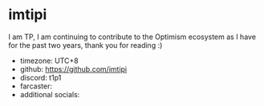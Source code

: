 # imtipi

I am TP, I am continuing to contribute to the Optimism ecosystem as I have for the past two years, thank you for reading :)

- timezone: UTC+8
- github: https://github.com/imtipi
- discord: t1p1
- farcaster: 
- additional socials:
